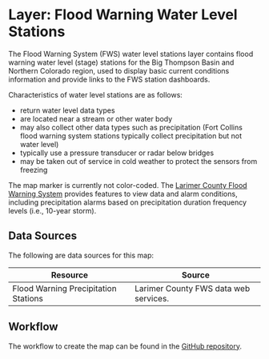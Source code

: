 # Layer: Flood Warning Water Level Stations #

The Flood Warning System (FWS) water level stations layer contains flood warning water level (stage) stations for the Big Thompson Basin
and Northern Colorado region,
used to display basic current conditions information and provide links to the FWS station dashboards.

Characteristics of water level stations are as follows:

*   return water level data types
*   are located near a stream or other water body
*   may also collect other data types such as precipitation
    (Fort Collins flood warning system stations typically collect precipitation but not water level)
*   typically use a pressure transducer or radar below bridges
*   may be taken out of service in cold weather to protect the sensors from freezing

The map marker is currently not color-coded.
The [Larimer County Flood Warning System](https://larimerco-ns5.trilynx-novastar.systems/novastar/operator/)
provides features to view data and alarm conditions,
including precipitation alarms based on precipitation duration frequency levels (i.e., 10-year storm).

## Data Sources ##

The following are data sources for this map:

| **Resource** | **Source** |
| -- | -- |
| Flood Warning Precipitation Stations | Larimer County FWS data web services. |

## Workflow ##

The workflow to create the map can be found in the
[GitHub repository](https://github.com/OpenWaterFoundation/owf-infomapper-co-big-thompson/tree/master/workflow/CurrentConditions/Environment-Floods).
